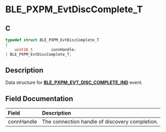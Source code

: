# BLE_PXPM_EvtDiscComplete_T

## C

```c
typedef struct BLE_PXPM_EvtDiscComplete_T
{
    uint16_t        connHandle;
} BLE_PXPM_EvtDiscComplete_T;
```

## Description

Data structure for **[BLE_PXPM_EVT_DISC_COMPLETE_IND](GUID-82542FDE-2CB4-4B73-ADBC-FE76BDD7E6EF.md)** event.


## Field Documentation

|Field|Description|
|:---|:---|
|connHandle|The connection handle of discovery completion.|
